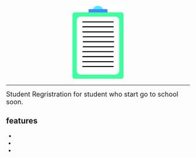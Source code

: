 <p align="center">
    <img width="140" height="200" src="assets/registration_data.png">
</p>

-------------
<font size="4"> 
    Student Regristration for student who start go to school soon.  
</font>

<br>

## features 
- <font size="3">
- <font size="3">
- <font size="3">